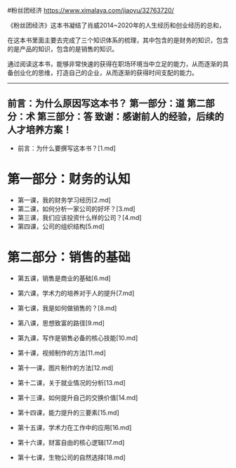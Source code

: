 #粉丝团经济
https://www.ximalaya.com/jiaoyu/32763720/

《粉丝团经济》这本书凝结了肖威2014~2020年的人生经历和创业经历的总和，

在这本书里面主要去完成了三个知识体系的梳理，其中包含的是财务的知识，包含的是产品的知识，包含的是销售的知识。

通过阅读这本书，能够非常快速的获得在职场环境当中立足的能力，从而逐渐的具备创业化的思维，打造自己的企业，从而逐渐的获得时间支配的能力。


----------------------------------
前言：为什么原因写这本书？
第一部分：道
第二部分：术
第三部分：答
致谢：感谢前人的经验，后续的人才培养方案！
----------------------------------

- 前言：为什么要撰写这本书？[1.md]

# 第一部分：财务的认知
- 第一课，我的财务学习经历[2.md]
- 第二课，如何分析一家公司的好坏？[3.md]
- 第三课，我们应该投资什么样的公司？[4.md]
- 第四课，公司的组织结构[5.md]

# 第二部分：销售的基础
- 第五课，销售是商业的基础[6.md]
- 第六课，学术力的培养对于人的提升[7.md]
- 第七课，我是如何做销售的？[8.md]

- 第八课，思想致富的路径[9.md]
- 第九课，写作是销售必备的核心技能[10.md]
- 第十课，视频制作的方法[11.md]
- 第十一课，图片制作的方法[12.md]

- 第十二课，关于就业情况的分析[13.md]
- 第十三课，如何提升自己的交换价值[14.md]
- 第十四课，能力提升的三要素[15.md]
- 第十五课，学术力在工作中的应用[16.md]

- 第十六课，财富自由的核心逻辑[17.md]
- 第十七课，生物公司的自然选择[18.md]
